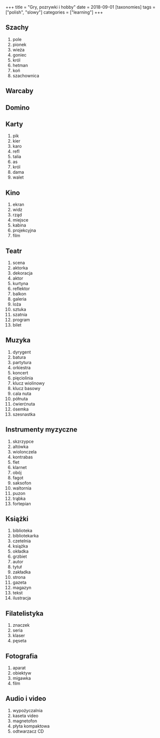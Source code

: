 +++
title = "Gry, pozrywki i hobby"
date = 2018-09-01
[taxonomies]
tags = ["polish", "slowy"]
categories = ["learning"]
+++
## Szachy

1. pole
2. pionek
3. wieża
4. goniec
5. król
6. hetman
7. koń
8. szachownica

## Warcaby

## Domino

## Karty

1. pik
2. kier
3. karo
4. refl
5. talia
6. as
7. król
8. dama
9. walet

## Kino

1. ekran
2. widz
3. rząd
4. miejsce
5. kabina
6. projekcyjna
7. film

## Teatr

1. scena
2. aktorka
3. dekoracja
4. aktor
5. kurtyna
6. reflektor
7. balkon
8. galeria
9. loża
10. sztuka
11. szatnia
12. program
13. bilet

## Muzyka
 
1. dyrygent
2. batura
3. partytura
4. orkiestra
5. koncert
6. pięciolinia
7. klucz wiolinowy
8. klucz basowy
9. cala nuta
10. półnuta
11. ćwierćnuta
12. ósemka
13. szesnastka

## Instrumenty myzyczne

1. skzrzypce
2. altówka
3. wiolonczela
4. kontrabas
5. flet
6. klarnet
7. obój
8. fagot
9. saksofon
10. waltornia
11. puzon
12. trąbka
13. fortepian

## Książki

1. biblioteka
2. bibliotekarka
3. czetelnia
4. książka
5. okładka
6. grzbiet
7. autor
8. tytuł
9. zakładka
10. strona
11. gazeta
12. magazyn
13. tekst
14. ilustracja

## Filatelistyka

1. znaczek
2. seria
3. klaser
4. pęseta

## Fotografia

1. aparat
2. obiektyw
3. migawka
4. film

## Audio i video

1. wypożyczalnia
2. kaseta video
3. magnetofon
4. płyta kompaktowa
5. odtwarzacz CD